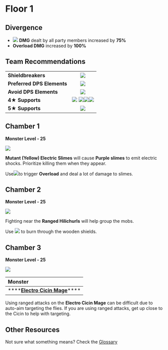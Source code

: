 # Floor 1

## Divergence

* ![](../../.gitbook/assets/pyro_small.png) **DMG** dealt by all party members increased by **75%**
* **Overload DMG** increased by **100%**

## Team Recommendations

|  |  |
| :--- | :---: |
| **Shieldbreakers** | ![](../../.gitbook/assets/pyro_small.png)  |
| **Preferred DPS Elements** | ![](../../.gitbook/assets/pyro_small.png)  |
| **Avoid DPS Elements** | ![](../../.gitbook/assets/electro_small.png)  |
| **4**★ **Supports** | ![](../../.gitbook/assets/ui_avataricon_amber.png) ![](../../.gitbook/assets/ui_avataricon_bennett.png)![](../../.gitbook/assets/ui_avataricon_xiangling.png)![](../../.gitbook/assets/ui_avataricon_xinyan.png) |
| **5**★ **Supports** | ![](../../.gitbook/assets/ui_avataricon_venti.png) |

## Chamber 1

**Monster Level - 25**

![](../../.gitbook/assets/1-1.png)

**Mutant \(Yellow\) Electric Slimes** will cause **Purple slimes** to emit electric shocks. Prioritize killing them when they appear.

Use![](../../.gitbook/assets/pyro_small.png)to trigger **Overload** and deal a lot of damage to slimes.

## **Chamber 2**

**Monster Level - 25**

![](../../.gitbook/assets/1-2.png)

Fighting near the **Ranged Hilichurls** will help group the mobs.

Use ![](../../.gitbook/assets/pyro_small.png) to burn through the wooden shields.

## **Chamber 3**

**Monster Level - 25**

![](../../.gitbook/assets/1-3.png)

| **Monster** |
| :--- |
| \*\*\*\*[**Electro Cicin Mage**](../../monsters/fatui/electro-cicin-mage.md)\*\*\*\* |

Using ranged attacks on the **Electro Cicin Mage** can be difficult due to auto-aim targeting the flies. If you are using ranged attacks, get up close to the Cicin to help with targeting.

## Other Resources

Not sure what something means? Check the [Glossary](../glossary.md)

